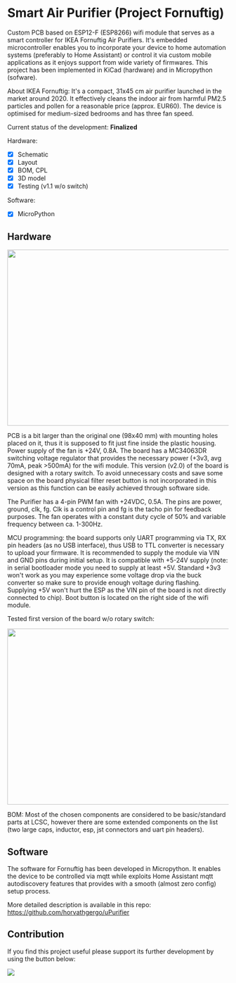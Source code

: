 # Smart Air Purifier (Project Fornuftig)

Custom PCB based on ESP12-F (ESP8266) wifi module that serves as a smart controller for IKEA Fornuftig Air Purifiers. It's embedded microcontroller enables you to incorporate your device to home automation systems (preferably to Home Assistant) or control it via custom mobile applications as it enjoys support from wide variety of firmwares. This project has been implemented in KiCad (hardware) and in Micropython (sofware).

About IKEA Fornuftig: It's a compact, 31x45 cm air purifier launched in the market around 2020. It effectively cleans the indoor air from harmful PM2.5 particles and pollen for a reasonable price (approx. EUR60). The device is optimised for medium-sized bedrooms and has three fan speed. 

Current status of the development: **Finalized**

Hardware: 
* [x] Schematic
* [x] Layout
* [x] BOM, CPL
* [x] 3D model 
* [x] Testing (v1.1 w/o switch)

Software:
* [x] MicroPython


## Hardware

<img src="https://user-images.githubusercontent.com/44551566/224834081-7d53a183-d076-4745-a9c0-ea1c2188281a.png" width="700" height="400">

PCB is a bit larger than the original one (98x40 mm) with mounting holes placed on it, thus it is supposed to fit just fine inside the plastic housing. Power supply of the fan is +24V, 0.8A. The board has a MC34063DR switching voltage regulator that provides the necessary power (+3v3, avg 70mA, peak >500mA) for the wifi module. This version (v2.0) of the board is designed with a rotary switch. To avoid unnecessary costs and save some space on the board physical filter reset button is not incorporated in this version as this function can be easily achieved through software side. 

The Purifier has a 4-pin PWM fan with +24VDC, 0.5A. The pins are power, ground, clk, fg. Clk is a control pin and fg is the tacho pin for feedback purposes. The fan operates with a constant duty cycle of 50% and variable frequency between ca. 1-300Hz.

MCU programming: the board supports only UART programming via TX, RX pin headers (as no USB interface), thus USB to TTL converter is necessary to upload your firmware. It is recommended to supply the module via VIN and GND pins during initial setup. It is compatible with +5-24V supply (note: in serial bootloader mode you need to supply at least +5V. Standard +3v3 won't work as you may experience some voltage drop via the buck converter so make sure to provide enough voltage during flashing. Supplying +5V won't hurt the ESP as the VIN pin of the board is not directly connected to chip). Boot button is located on the right side of the wifi module.

Tested first version of the board w/o rotary switch:

<img src="https://user-images.githubusercontent.com/44551566/217821551-74f0ebfc-3d94-4d33-9dd0-2dede2cae0c8.jpg" width="700" height="400">

BOM: Most of the chosen components are considered to be basic/standard parts at LCSC, however there are some extended components on the list (two large caps, inductor, esp, jst connectors and uart pin headers).

## Software

The software for Fornuftig has been developed in Micropython. It enables the device to be controlled via mqtt while exploits Home Assistant mqtt autodiscovery features that provides with a smooth (almost zero config) setup process.

More detailed description is available in this repo: https://github.com/horvathgergo/uPurifier

## Contribution

If you find this project useful please support its further development by using the button below:

<a href="https://www.buymeacoffee.com/gergohorvath"><img src="https://img.buymeacoffee.com/button-api/?text=Buy me a coffee&emoji=&slug=gergohorvath&button_colour=FFDD00&font_colour=000000&font_family=Cookie&outline_colour=000000&coffee_colour=ffffff" /></a>
